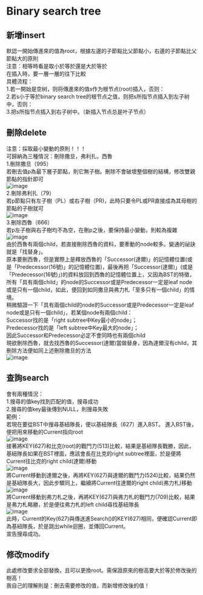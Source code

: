 # Binary search tree       
## 新增insert           
默認一開始傳進來的值為root，根據左邊的子節點比父節點小，右邊的子節點比父節點大的原則         
注意：相等時看是取小於等於還是大於等於                
在插入時，要一層一層的往下比較          
具體流程：          
1.若一開始是空树，则将傳進來的值s作为根节点(root)插入，否则：           
2.若s小于等於binary search tree的根节点之值，则把s所指节点插入到左子树中，否则：           
3.把s所指节点插入到右子树中。（新插入节点总是叶子节点）         

## 刪除delete        
注意：採取最小變動的原則！！！        
可歸納為三種情況：刪除撒旦，弗利扎，西魯          
1.刪除撒旦（995）            
若刪去值p為最下層子節點，則它無子樹。刪除不會破壞整個樹的結構，修改雙親節點的指針即可                 
![image](https://github.com/wangshuti/DSA/blob/master/image/delete1.png)                 
2.刪除弗利扎（79）                  
若p節點只有左子樹（PL）或右子樹（PR)，此時只要令PL或PR直接成為其母樹的節點的子樹就可           
![image](https://github.com/wangshuti/DSA/blob/master/image/delete2.png)                         
3.刪除西魯（666）         
若p左子樹與右子樹均不為空，在刪p之後，要保持最小變動，則較為複雜        
![image](https://github.com/wangshuti/DSA/blob/master/image/delete3.png)                      
由於西魯有兩個child，若直接刪除西魯的資料，要牽動的node較多。變通的祕訣就是「找替身」。           
原本要刪西魯，但是實際上是釋放西魯的「Successor(達爾)」的記憶體位置(或是「Predecessor(16號)」的記憶體位置)，最後再把「Successor(達爾)」(或是「Predecessor(16號)」)的資料放回到西魯的記憶體位置上，又因為BST的特徵，所有「具有兩個child」的node的Successor或是Predecessor一定是leaf node或是只有一個child，如此，便回到如同撒旦與弗力札「至多只有一個child」的情境。                        
稍微驗證一下「具有兩個child的node的Successor或是Predecessor一定是leaf node或是只有一個child」，若某個node有兩個child：        
Successor找的是「right subtree中Key最小的node」；            
Predecessor找的是「left subtree中Key最大的node」；                
因此Successor和Predecessor必定不會同時也有兩個child                  
現欲刪除西魯，就去找西魯的Successor(達爾)當做替身，因為達爾沒有child，其刪除方法便如同上述刪除撒旦的方法                
![image](https://github.com/wangshuti/DSA/blob/master/image/delete4.png) 

## 查詢search                          
會有兩種情況：                  
1.搜尋的值key找到匹配的值，搜尋成功                        
2.搜尋的值key最後傳到NULL，則搜尋失敗                 
範例：                   
若現在要從BST中搜尋基紐隊長，便以基紐隊長（627）進入BST。 進入BST後，便把用來移動的Current指向root           
![image](https://github.com/wangshuti/DSA/blob/master/image/s1.png)            
接著將KEY(627)和比克(root)的戰鬥力(513)比較，結果是基紐隊長戰勝，因此，基紐隊長如果在BST裡面，應該會長在比克的right subtree裡面，於是便將Current往比克的right child(達爾)移動              
![image](https://github.com/wangshuti/DSA/blob/master/image/s2.png)       
將Current移動到達爾之後，再將KEY(627)與達爾的戰鬥力(524)比較，結果仍然是基紐隊長大，因此步驟同上，繼續將Current往達爾的right child(弗力札)移動    
![image](https://github.com/wangshuti/DSA/blob/master/image/s3.png)            
將Current移動到弗力札之後，再將KEY(627)與弗力札的戰鬥力(709)比較，結果是弗力札略勝，於是便往弗力札的left child尋找基紐隊長         
![image](https://github.com/wangshuti/DSA/blob/master/image/s4.png)                  
此時，Current的Key(627)與傳送進Search()的KEY(627)相同，便確認Current即為基紐隊長，於是跳出while迴圈，並傳回Current。        
宣告搜尋成功。        

## 修改modify      
此處修改要求全部替換，且可以更換root。需保證原來的樹高要大於等於修改後的樹高！        
我自己的理解則是：刪去需要修改的值，而新增修改後的值！        

